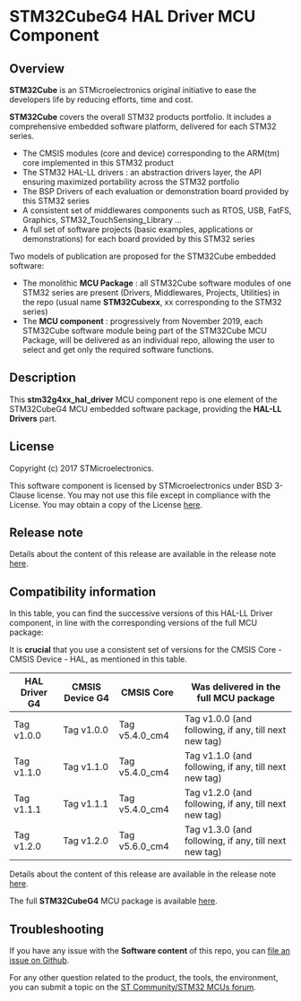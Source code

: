# STM32CubeG4 HAL Driver MCU Component

## Overview

**STM32Cube** is an STMicroelectronics original initiative to ease the developers life by reducing efforts, time and cost.

**STM32Cube** covers the overall STM32 products portfolio. It includes a comprehensive embedded software platform, delivered for each STM32 series.
   * The CMSIS modules (core and device) corresponding to the ARM(tm) core implemented in this STM32 product
   * The STM32 HAL-LL drivers : an abstraction drivers layer, the API ensuring maximized portability across the STM32 portfolio
   * The BSP Drivers of each evaluation or demonstration board provided by this STM32 series
   * A consistent set of middlewares components such as RTOS, USB, FatFS, Graphics, STM32_TouchSensing_Library ...
   * A full set of software projects (basic examples, applications or demonstrations) for each board provided by this STM32 series

Two models of publication are proposed for the STM32Cube embedded software:
   * The monolithic **MCU Package** : all STM32Cube software modules of one STM32 series are present (Drivers, Middlewares, Projects, Utilities) in the repo (usual name **STM32Cubexx**, xx corresponding to the STM32 series)
   * The **MCU component** : progressively from November 2019, each STM32Cube software module being part of the STM32Cube MCU Package, will be delivered as an individual repo, allowing the user to select and get only the required software functions.

## Description

This **stm32g4xx_hal_driver** MCU component repo is one element of the STM32CubeG4 MCU embedded software package, providing the **HAL-LL Drivers** part.

## License

Copyright (c) 2017 STMicroelectronics.

This software component is licensed by STMicroelectronics under BSD 3-Clause license. You may not use this file except in compliance with the License.
You may obtain a copy of the License [here](https://opensource.org/licenses/BSD-3-Clause).

## Release note

Details about the content of this release are available in the release note [here](https://htmlpreview.github.io/?https://github.com/STMicroelectronics/stm32f7xx_hal_driver/blob/master/Release_Notes.html).

## Compatibility information

In this table, you can find the successive versions of this HAL-LL Driver component, in line with the corresponding versions of the full MCU package:

It is **crucial** that you use a consistent set of versions for the CMSIS Core - CMSIS Device - HAL, as mentioned in this table.

HAL Driver G4 | CMSIS Device G4 | CMSIS Core | Was delivered in the full MCU package
------------- | --------------- | ---------- | -------------------------------------
Tag v1.0.0 | Tag v1.0.0 | Tag v5.4.0_cm4 | Tag v1.0.0 (and following, if any, till next new tag)
Tag v1.1.0 | Tag v1.1.0 | Tag v5.4.0_cm4 | Tag v1.1.0 (and following, if any, till next new tag)
Tag v1.1.1 | Tag v1.1.1 | Tag v5.4.0_cm4 | Tag v1.2.0 (and following, if any, till next new tag)
Tag v1.2.0 | Tag v1.2.0 | Tag v5.6.0_cm4 | Tag v1.3.0 (and following, if any, till next new tag)

Details about the content of this release are available in the release note [here](https://htmlpreview.github.io/?https://github.com/STMicroelectronics/stm32g4xx_hal_driver/blob/master/Release_Notes.html).

The full **STM32CubeG4** MCU package is available [here](https://github.com/STMicroelectronics/STM32CubeG4).

## Troubleshooting

If you have any issue with the **Software content** of this repo, you can [file an issue on Github](https://github.com/STMicroelectronics/stm32g4xx_hal_driver/issues/new).

For any other question related to the product, the tools, the environment, you can submit a topic on the [ST Community/STM32 MCUs forum](https://community.st.com/s/group/0F90X000000AXsASAW/stm32-mcus).